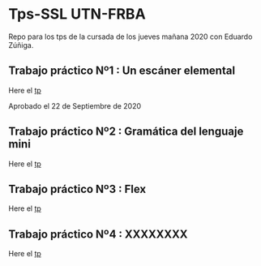 # Tps-SSL UTN-FRBA
Repo para los tps de la cursada de los jueves mañana 2020 con Eduardo Zúñiga.

## Trabajo práctico Nº1 : Un escáner elemental
Here el [tp](https://github.com/Matiassgg/Grupo-TPs-Sintaxis/tree/master/Tp%201)

Aprobado el 22 de Septiembre de 2020 

## Trabajo práctico Nº2 : Gramática del lenguaje mini
Here el [tp](https://github.com/Matiassgg/Grupo-TPs-Sintaxis/tree/master/Tp%202)

## Trabajo práctico Nº3 : Flex
Here el [tp](https://github.com/Matiassgg/Grupo-TPs-Sintaxis/tree/master/Tp%203)

## Trabajo práctico Nº4 : XXXXXXXX
Here el [tp](https://github.com/Matiassgg/Grupo-TPs-Sintaxis)
